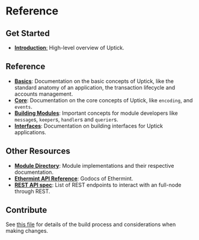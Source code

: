 # Reference

## Get Started

* [**Introduction**:](readme/intro/) High-level overview of Uptick.

## Reference

* [**Basics**](readme/basics/): Documentation on the basic concepts of Uptick, like the standard anatomy of an application, the transaction lifecycle and accounts management.
* [**Core**](readme/core/): Documentation on the core concepts of Uptick, like `encoding`, and `events`.
* [**Building Modules**](https://github.com/starrymedia/upticknetworkdocs/blob/main/building-modules/README.md): Important concepts for module developers like `message`s, `keeper`s, `handler`s and `querier`s.
* [**Interfaces**](https://github.com/starrymedia/upticknetworkdocs/blob/main/interfaces/README.md): Documentation on building interfaces for Uptick applications.

## Other Resources

* [**Module Directory**](https://github.com/starrymedia/upticknetworkdocs/blob/main/x/README.md): Module implementations and their respective documentation.
* [**Ethermint API Reference**](https://godoc.org/github.com/tharsis/ethermint): Godocs of Ethermint.
* [**REST API spec**](https://cosmos.network/rpc/): List of REST endpoints to interact with an full-node through REST.

## Contribute

See [this file](https://github.com/UptickNetwork/uptick/blob/main/docs/DOCS\_README.md) for details of the build process and considerations when making changes.

